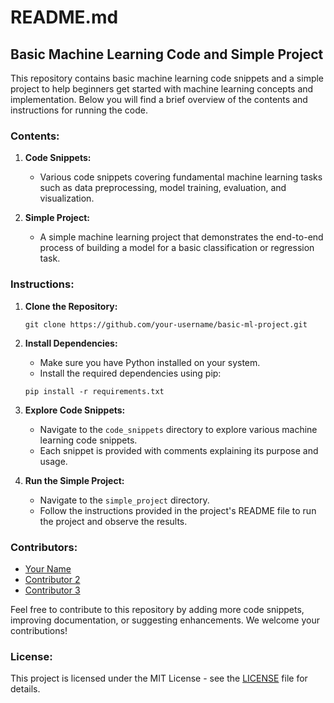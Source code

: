 # README.md

## Basic Machine Learning Code and Simple Project

This repository contains basic machine learning code snippets and a simple project to help beginners get started with machine learning concepts and implementation. Below you will find a brief overview of the contents and instructions for running the code.

### Contents:

1. **Code Snippets:** 
    - Various code snippets covering fundamental machine learning tasks such as data preprocessing, model training, evaluation, and visualization.

2. **Simple Project:**
    - A simple machine learning project that demonstrates the end-to-end process of building a model for a basic classification or regression task.

### Instructions:

1. **Clone the Repository:**
    ```
    git clone https://github.com/your-username/basic-ml-project.git
    ```

2. **Install Dependencies:**
    - Make sure you have Python installed on your system.
    - Install the required dependencies using pip:
    ```
    pip install -r requirements.txt
    ```

3. **Explore Code Snippets:**
    - Navigate to the `code_snippets` directory to explore various machine learning code snippets.
    - Each snippet is provided with comments explaining its purpose and usage.

4. **Run the Simple Project:**
    - Navigate to the `simple_project` directory.
    - Follow the instructions provided in the project's README file to run the project and observe the results.

### Contributors:

- [Your Name](https://github.com/your-username)
- [Contributor 2](https://github.com/contributor-2)
- [Contributor 3](https://github.com/contributor-3)

Feel free to contribute to this repository by adding more code snippets, improving documentation, or suggesting enhancements. We welcome your contributions!

### License:

This project is licensed under the MIT License - see the [LICENSE](LICENSE) file for details.
